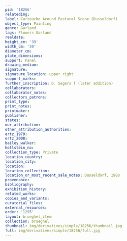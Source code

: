 ```yaml
---
pid: '18256'
relatedimg: 
label: Cartouche Around Pastoral Scene (Dusseldorf)
object_type: Painting
genre: Garland
tags: Flowers Garland
realdate: 
height_cm: '39'
width_cm: '30'
diameter_cm: 
plate_dimensions: 
support: Panel
drawing_medium: 
signature: 
signature_location: upper right
support_marks: 
further_inscription: D. Segers f (later addition)
collaborators: 
collaborator_notes: 
collectors_patrons: 
print_type: 
print_notes: 
printmaker: 
publisher: 
states: 
our_attribution: 
other_attribution_authorities: 
ertz_1979: 
ertz_2008: 
bailey_walker: 
hollstein_no: 
collection_type: Private
location_country: 
location_city: 
location: 
location_collection: 
location_or_most_recent_sale_notes: Dusseldorf, 1988
provenance: 
bibliography: 
exhibition_history: 
related_works: 
copies_and_variants: 
curatorial_files: 
external_resources: 
order: '1295'
layout: brueghel_item
collection: brueghel
thumbnail: img/derivatives/simple/18256/thumbnail.jpg
full: img/derivatives/simple/18256/full.jpg
---
```

